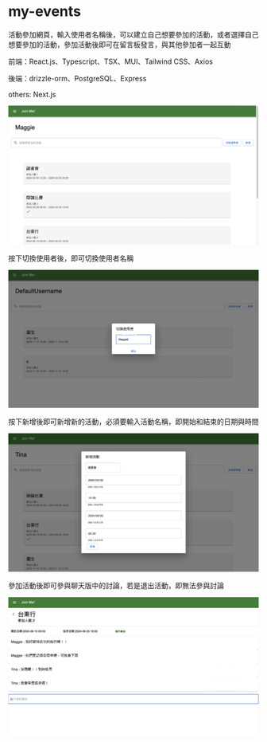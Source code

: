 # my-events

活動參加網頁，輸入使用者名稱後，可以建立自己想要參加的活動，或者選擇自己想要參加的活動，參加活動後即可在留言板發言，與其他參加者一起互動

前端：React.js、Typescript、TSX、MUI、Tailwind CSS、Axios

後端：drizzle-orm、PostgreSQL、Express 

others: Next.js

![image](https://github.com/maggie0101/my-pages/blob/main/my-events-screenshot.png)

按下切換使用者後，即可切換使用者名稱

![image](https://github.com/maggie0101/my-pages/blob/main/my-events/events4.png)

按下新增後即可新增新的活動，必須要輸入活動名稱，即開始和結束的日期與時間

![image](https://github.com/maggie0101/my-pages/blob/main/my-events/events1.png)

參加活動後即可參與聊天版中的討論，若是退出活動，即無法參與討論

![image](https://github.com/maggie0101/my-pages/blob/main/my-events/events3.png)




